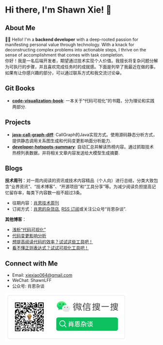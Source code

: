 # Hi there, I'm Shawn Xie! 👋

## About Me
👨‍💻 Hello! I'm a **backend developer** with a deep-rooted passion for manifesting personal value through technology. With a knack for deconstructing complex problems into actionable steps, I thrive on the sense of accomplishment that comes with task completion.    
你好！我是一名后端开发者，期望通过技术实现个人价值。我擅长将复杂问题分解为可执行的步骤，并且喜欢完成任务时的成就感。下面是列举了我最近在做的事，如果有让你感兴趣的部分，可以通过联系方式和我交流讨论😁。

## Git Books
- **[code-visualization-book](https://xiexiao064.gitbook.io/code-visualization)**: 一本关于“代码可视化”的书籍，分为理论和实践两部分. 

## Projects
- **[java-call-graph-diff](https://github.com/Xiaoxie1994/java-call-graph-diff)**: CallGraph的Java实现方式。使用源码静态分析方式，提供静态调用关系图生成和代码变更影响面分析能力.
- **[developer-hotspots-summary](https://github.com/Xiaoxie1994/developer-hotspots-summary)**: 自动汇总并解读热榜内容。通过抓取技术热榜列表数据，并将相关文章内容发送给大模型生成摘要.

## Blogs
**技术周刊**：对一周内阅读的资讯或技术内容精品（个人向）进行总结，分类大致包含“业界资讯”、“技术博客”、“开源项目”和“工具分享”等。为减少阅读负担提高记忆留存率，每类下内容数一般不超过3条。
- 往期内容：[肖恩技术周刊](https://github.com/Xiaoxie1994/shawn-weekly)
- 订阅方式：[肖恩的杂货店](https://www.shawnxie.top/categories/tf-weekly), [RSS 订阅](https://www.shawnxie.top/feed.xml)或关注公众号“肖恩杂谈”.

**其他博客**：
- [浅析“代码可视化”](https://juejin.cn/post/7291321879321641019)
- [代码变更影响分析](https://juejin.cn/post/7304561386889543706)
- [想提高阅读代码的效率？试试这些工具吧！](https://www.shawnxie.top/archives/1716733748336)
- [看不懂正则表达式？试试可视化工具吧！](https://www.shawnxie.top/archives/1716736791836)

## Connect with Me
- Email: [xiexiao064@gmail.com](mailto:xiexiao064@gmail.com)
- WeChat: ShawnLFF
- 公众号: 肖恩杂谈

<img src="./picture/image-1.png" alt="公众号二维码" width="400">

<!-- ![Xiaoxie1994's GitHub stats](https://github-readme-stats.vercel.app/api?username=Xiaoxie1994&show_icons=true) -->
